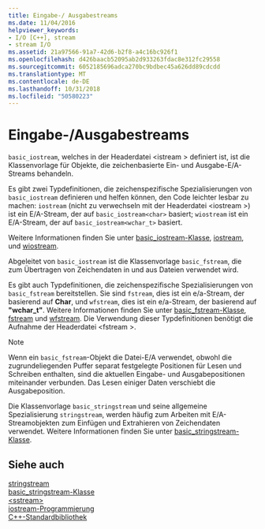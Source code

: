 ```yaml
---
title: Eingabe-/ Ausgabestreams
ms.date: 11/04/2016
helpviewer_keywords:
- I/O [C++], stream
- stream I/O
ms.assetid: 21a97566-91a7-42d6-b2f8-a4c16bc926f1
ms.openlocfilehash: d426baacb52095ab2d933263fdac8e312fc29558
ms.sourcegitcommit: 6052185696adca270bc9bdbec45a626dd89cdcdd
ms.translationtype: MT
ms.contentlocale: de-DE
ms.lasthandoff: 10/31/2018
ms.locfileid: "50580223"
---
```

# <a name="inputoutput-streams"></a>Eingabe-/Ausgabestreams

`basic_iostream`, welches in der Headerdatei \<istream > definiert ist, ist die Klassenvorlage für Objekte, die zeichenbasierte Ein- und Ausgabe-E/A-Streams behandeln.

Es gibt zwei Typdefinitionen, die zeichenspezifische Spezialisierungen von `basic_iostream` definieren und helfen können, den Code leichter lesbar zu machen: `iostream` (nicht zu verwechseln mit der Headerdatei \<iostream >) ist ein E/A-Stream, der auf `basic_iostream<char>` basiert; `wiostream` ist ein E/A-Stream, der auf `basic_iostream<wchar_t>` basiert.

Weitere Informationen finden Sie unter [basic_iostream-Klasse](../standard-library/basic-iostream-class.md), [iostream](../standard-library/basic-iostream-class.md), und [wiostream](../standard-library/basic-iostream-class.md).

Abgeleitet von `basic_iostream` ist die Klassenvorlage `basic_fstream`, die zum Übertragen von Zeichendaten in und aus Dateien verwendet wird.

Es gibt auch Typdefinitionen, die zeichenspezifische Spezialisierungen von `basic_fstream` bereitstellen. Sie sind `fstream`, dies ist ein e/a-Stream, der basierend auf **Char**, und `wfstream`, dies ist ein e/a-Stream, der basierend auf **"wchar_t"**. Weitere Informationen finden Sie unter [basic_fstream-Klasse](../standard-library/basic-fstream-class.md), [fstream](../standard-library/basic-fstream-class.md) und [wfstream](../standard-library/basic-fstream-class.md). Die Verwendung dieser Typdefinitionen benötigt die Aufnahme der Headerdatei \<fstream >.

> [!NOTE]
> Wenn ein `basic_fstream`-Objekt die Datei-E/A verwendet, obwohl die zugrundeliegenden Puffer separat festgelegte Positionen für Lesen und Schreiben enthalten, sind die aktuellen Eingabe- und Ausgabepositionen miteinander verbunden. Das Lesen einiger Daten verschiebt die Ausgabeposition.

Die Klassenvorlage `basic_stringstream` und seine allgemeine Spezialisierung `stringstream`, werden häufig zum Arbeiten mit E/A-Streamobjekten zum Einfügen und Extrahieren von Zeichendaten verwendet. Weitere Informationen finden Sie unter [basic_stringstream-Klasse](../standard-library/basic-stringstream-class.md).

## <a name="see-also"></a>Siehe auch

[stringstream](../standard-library/basic-stringstream-class.md)<br/>
[basic_stringstream-Klasse](../standard-library/basic-stringstream-class.md)<br/>
[\<sstream>](../standard-library/sstream.md)<br/>
[iostream-Programmierung](../standard-library/iostream-programming.md)<br/>
[C++-Standardbibliothek](../standard-library/cpp-standard-library-reference.md)<br/>

